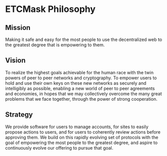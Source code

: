 # ETCMask Philosophy

## Mission

Making it safe and easy for the most people to use the decentralized web to the greatest degree that is empowering to them.

## Vision

To realize the highest goals achievable for the human race with the twin powers of peer to peer networks and cryptography. To empower users to hold and use their own keys on these new networks as securely and intelligibly as possible, enabling a new world of peer to peer agreements and economies, in hopes that we may collectively overcome the many great problems that we face together, through the power of strong cooperation.

## Strategy

We provide software for users to manage accounts, for sites to easily propose actions to users, and for users to coherently review actions before approving them. We build on this rapidly evolving set of protocols with the goal of empowering the most people to the greatest degree, and aspire to continuously evolve our offering to pursue that goal.

